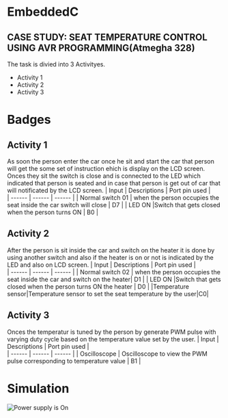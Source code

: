 # EmbeddedC
## CASE STUDY: SEAT TEMPERATURE CONTROL USING AVR PROGRAMMING(Atmegha 328)
The task is divied into 3 Activityes.
- Activity 1
- Activity 2
- Activity 3
 
# Badges


## Activity 1
As soon the person enter the car once he sit and start the car that person will get the some set of instruction ehich is display on the LCD screen. Onces they sit the switch is close and is connected to the LED which indicated that person is seated and in case that person is get out of car that will notificated by the LCD screen.
| Input | Descriptions | Port pin used |     
| ------ | ------ | ------ |
| Normal switch 01 | when the person occupies the seat inside the car switch will close | D7 |
| LED ON |Switch that gets closed when the person turns ON   | B0 |

## Activity 2
After the person is sit inside the car and switch on the heater it is done by using another switch and also if the heater is on or not is indicated by the LED and also on LCD screen.
| Input | Descriptions | Port pin used |     
| ------ | ------ | ------ |
| Normal switch 02 | when the person occupies the seat inside the car and switch on the heater| D1 |
| LED ON |Switch that gets closed when the person turns ON the heater  | D0 |
|Temperature sensor|Temperature sensor to set the seat temperature by the user|C0|
## Activity 3
Onces the temperatur is tuned by the person by generate PWM pulse with varying duty cycle based on the temperature value set by the user.
| Input | Descriptions | Port pin used |     
| ------ | ------ | ------ |
| Oscilloscope | Oscilloscope to view the PWM pulse corresponding to temperature value | B1 |

# Simulation
![Power supply is On](https://user-images.githubusercontent.com/89660364/133598753-9c63ef40-5bb7-4f60-8b07-fa013ef96c07.png)
